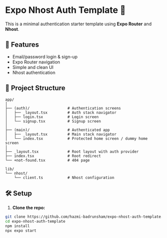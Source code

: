 # Expo Nhost Auth Template 🔐

This is a minimal authentication starter template using **Expo Router** and **Nhost**.

## 🚀 Features

- Email/password login & sign-up
- Expo Router navigation
- Simple and clean UI
- Nhost authentication
  
## 📁 Project Structure
```
app/
│
├── (auth)/                 # Authentication screens
│   ├── _layout.tsx         # Auth stack navigator
│   ├── login.tsx           # Login screen
│   └── signup.tsx          # Signup screen
│
├── (main)/                 # Authenticated app
│   ├── _layout.tsx         # Main stack navigator
│   └── index.tsx           # Protected home screen / dummy home screen
│
├── _layout.tsx             # Root layout with auth provider
├── index.tsx               # Root redirect
└── +not-found.tsx          # 404 page

lib/
└── nhost/
    └── client.ts           # Nhost configuration
 ```   
## 🛠️ Setup

1. **Clone the repo:**

```bash
git clone https://github.com/hazmi-badrunsham/expo-nhost-auth-template.git
cd expo-nhost-auth-template
npm install
npx expo start

```
